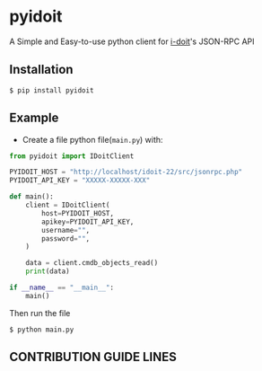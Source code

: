# pyidoit
A Simple and Easy-to-use python client for  [i-doit](https://www.i-doit.com/)'s JSON-RPC API

## Installation

```console
$ pip install pyidoit
```

## Example

* Create a file python file(`main.py`) with:

```Python
from pyidoit import IDoitClient

PYIDOIT_HOST = "http://localhost/idoit-22/src/jsonrpc.php"
PYIDOIT_API_KEY = "XXXXX-XXXXX-XXX"

def main():
    client = IDoitClient(
        host=PYIDOIT_HOST,
        apikey=PYIDOIT_API_KEY,
        username="",
        password="",
    )

    data = client.cmdb_objects_read()
    print(data)

if __name__ == "__main__":
    main()
```

Then run the file

```console
$ python main.py
```


## CONTRIBUTION GUIDE LINES